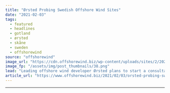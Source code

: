 ```yaml
---
title: "Ørsted Probing Swedish Offshore Wind Sites"
date: "2021-02-03"
tags: 
  - featured
  - headlines
  - gotland
  - ørsted
  - skåne
  - sweden
  - offshorewind
source: "offshorewind"
image_url: "https://cdn.offshorewind.biz/wp-content/uploads/sites/2/2021/02/03093008/Orsted-Probing-Swedish-Offshore-Wind-Projects.png"
image_fp: "/assets/img/post_thumbnails/38.png"
lead: "Leading offshore wind developer Ørsted plans to start a consultation process on the Skåne"
article_url: "https://www.offshorewind.biz/2021/02/03/orsted-probing-swedish-offshore-wind-sites/"
---
```


---
